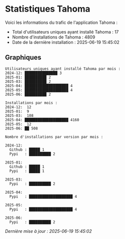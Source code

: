 # Statistiques Tahoma

Voici les informations du trafic de l'application Tahoma :
- Total d'utilisateurs uniques ayant installé Tahoma : 17
- Nombre d'installations de Tahoma : 4809
- Date de la dernière installation : 2025-06-19 15:45:02

## Graphiques
```
Utilisateurs uniques ayant installé Tahoma par mois :
2024-12: ███████████████ 3
2025-01: ██████████ 2
2025-03: ██████████ 2
2025-04: ████████████████████ 4
2025-05: ████████████████████ 4
2025-06: ██████████ 2
```

```
Installations par mois :
2024-12:  12
2025-01:  9
2025-03:  108
2025-04: ████████████████████ 4160
2025-05:  12
2025-06: ██ 508
```

```
Nombre d'installations par version par mois :

2024-12:
  Github : █████ 1
  Pypi   : ██████████ 2

2025-01:
  Github : █████ 1
  Pypi   : █████ 1

2025-03:
  Pypi   : ██████████ 2

2025-04:
  Pypi   : ████████████████████ 4

2025-05:
  Pypi   : ████████████████████ 4

2025-06:
  Pypi   : ██████████ 2
```


*Dernière mise à jour : 2025-06-19 15:45:02*
